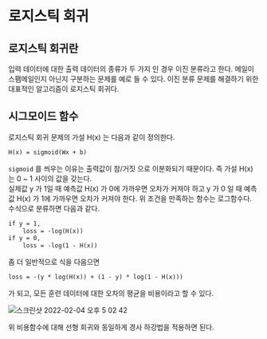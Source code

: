 # 로지스틱 회귀

## 로지스틱 회귀란

입력 데이터에 대한 출력 데이터의 종류가 두 가지 인 경우 이진 분류라고 한다. 메일이 스팸메일인지 아닌지 구분하는 문제를 예로 들 수 있다.
이진 분류 문제를 해결하기 위한 대표적인 알고리즘이 로지스틱 회귀다.

## 시그모이드 함수

로지스틱 회귀 문제의 가설 H(x) 는 다음과 같이 정의한다.

```markdown
H(x) = sigmoid(Wx + b)
```

```sigmoid``` 를 씌우는 이유는 출력값이 참/거짓 으로 이분화되기 때문이다. 즉 가설 H(x) 는 0 ~ 1 사이의 값을 갖는다.  
실제값 y 가 1일 때 예측값 H(x) 가 0에 가까우면 오차가 커져야 하고 y 가 0 일 때 예측값 H(x) 가 1에 가까우면 오차가 커져야 한다.
위 조건을 만족하는 함수는 로그함수다. 수식으로 분류하면 다음과 같다.

```markdown
if y = 1,
    loss = -log(H(x))
if y = 0,
    loss = -log(1 - H(x))
```

좀 더 일반적으로 식을 다음으면

```markdown
loss = -(y * log(H(x)) + (1 - y) * log(1 - H(x)))
```

가 되고, 모든 훈련 데이터에 대한 오차의 평균을 비용이라고 할 수 있다.

![스크린샷 2022-02-04 오후 5 02 42](https://user-images.githubusercontent.com/41066039/152493353-1b48615c-1c0d-428e-94ac-fbbb60abb7d3.png)

위 비용함수에 대해 선형 회귀와 동일하게 경사 하강법을 적용하면 된다.